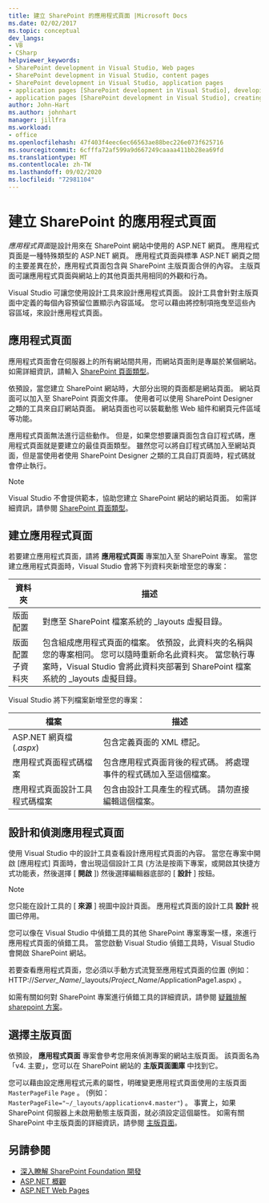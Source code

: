 ```yaml
---
title: 建立 SharePoint 的應用程式頁面 |Microsoft Docs
ms.date: 02/02/2017
ms.topic: conceptual
dev_langs:
- VB
- CSharp
helpviewer_keywords:
- SharePoint development in Visual Studio, Web pages
- SharePoint development in Visual Studio, content pages
- SharePoint development in Visual Studio, application pages
- application pages [SharePoint development in Visual Studio], developing
- application pages [SharePoint development in Visual Studio], creating
author: John-Hart
ms.author: johnhart
manager: jillfra
ms.workload:
- office
ms.openlocfilehash: 47f403f4eec6ec66563ae88bec226e073f625716
ms.sourcegitcommit: 6cfffa72af599a9d667249caaaa411bb28ea69fd
ms.translationtype: MT
ms.contentlocale: zh-TW
ms.lasthandoff: 09/02/2020
ms.locfileid: "72981104"
---
```

# <a name="create-application-pages-for-sharepoint"></a>建立 SharePoint 的應用程式頁面
  *應用程式頁面*是設計用來在 SharePoint 網站中使用的 ASP.NET 網頁。 應用程式頁面是一種特殊類型的 ASP.NET 網頁。 應用程式頁面與標準 ASP.NET 網頁之間的主要差異在於，應用程式頁面包含與 SharePoint 主版頁面合併的內容。 主版頁面可讓應用程式頁面與網站上的其他頁面共用相同的外觀和行為。

 Visual Studio 可讓您使用設計工具來設計應用程式頁面。 設計工具會針對主版頁面中定義的每個內容預留位置顯示內容區域。 您可以藉由將控制項拖曳至這些內容區域，來設計應用程式頁面。

## <a name="application-pages"></a>應用程式頁面
 應用程式頁面會在伺服器上的所有網站間共用，而網站頁面則是專屬於某個網站。 如需詳細資訊，請輸入 [SharePoint 頁面類型](/previous-versions/office/developer/sharepoint-2010/aa979592(v=office.14))。

 依預設，當您建立 SharePoint 網站時，大部分出現的頁面都是網站頁面。 網站頁面可以加入至 SharePoint 頁面文件庫。 使用者可以使用 SharePoint Designer 之類的工具來自訂網站頁面。 網站頁面也可以裝載動態 Web 組件和網頁元件區域等功能。

 應用程式頁面無法進行這些動作。 但是，如果您想要讓頁面包含自訂程式碼，應用程式頁面就是要建立的最佳頁面類型。 雖然您可以將自訂程式碼加入至網站頁面，但是當使用者使用 SharePoint Designer 之類的工具自訂頁面時，程式碼就會停止執行。

> [!NOTE]
> Visual Studio 不會提供範本，協助您建立 SharePoint 網站的網站頁面。 如需詳細資訊，請參閱 [SharePoint 頁面類型](/previous-versions/office/developer/sharepoint-2010/aa979592(v=office.14))。

## <a name="create-an-application-page"></a>建立應用程式頁面
 若要建立應用程式頁面，請將 **應用程式頁面** 專案加入至 SharePoint 專案。 當您建立應用程式頁面時，Visual Studio 會將下列資料夾新增至您的專案：

|資料夾|描述|
|------------|-----------------|
|版面配置|對應至 SharePoint 檔案系統的 _layouts 虛擬目錄。|
|版面配置子資料夾|包含組成應用程式頁面的檔案。 依預設，此資料夾的名稱與您的專案相同。 您可以隨時重新命名此資料夾。 當您執行專案時，Visual Studio 會將此資料夾部署到 SharePoint 檔案系統的 _layouts 虛擬目錄。|

 Visual Studio 將下列檔案新增至您的專案：

|檔案|描述|
|----------|-----------------|
|ASP.NET 網頁檔 (*.aspx*) |包含定義頁面的 XML 標記。|
|應用程式頁面程式碼檔案|包含應用程式頁面背後的程式碼。 將處理事件的程式碼加入至這個檔案。|
|應用程式頁面設計工具程式碼檔案|包含由設計工具產生的程式碼。 請勿直接編輯這個檔案。|

## <a name="design-and-debug-an-application-page"></a>設計和偵測應用程式頁面
 使用 Visual Studio 中的設計工具查看設計應用程式頁面的內容。 當您在專案中開啟 [應用程式] 頁面時，會出現這個設計工具 (方法是按兩下專案，或開啟其快捷方式功能表，然後選擇 [ **開啟** ]) 然後選擇編輯器底部的 [ **設計** ] 按鈕。

> [!NOTE]
> 您只能在設計工具的 [ **來源** ] 視圖中設計頁面。 應用程式頁面的設計工具 **設計** 視圖已停用。

 您可以像在 Visual Studio 中偵錯工具的其他 SharePoint 專案專案一樣，來進行應用程式頁面的偵錯工具。 當您啟動 Visual Studio 偵錯工具時，Visual Studio 會開啟 SharePoint 網站。

 若要查看應用程式頁面，您必須以手動方式流覽至應用程式頁面的位置 (例如： HTTP://<em>Server_Name</em>/_layouts/*Project_Name*/ApplicationPage1.aspx) 。

 如需有關如何對 SharePoint 專案進行偵錯工具的詳細資訊，請參閱 [疑難排解 sharepoint 方案](../sharepoint/troubleshooting-sharepoint-solutions.md)。

## <a name="choose-a-master-page"></a>選擇主版頁面
 依預設， **應用程式頁面** 專案會參考您用來偵測專案的網站主版頁面。 該頁面名為「v4. 主要」，您可以在 SharePoint 網站的 **主版頁面圖庫** 中找到它。

 您可以藉由設定應用程式元素的屬性，明確變更應用程式頁面使用的主版頁面 `MasterPageFile` `Page` 。  (例如： `MasterPageFile="~/_layouts/applicationv4.master"`) 。 事實上，如果 SharePoint 伺服器上未啟用動態主版頁面，就必須設定這個屬性。 如需有關 SharePoint 中主版頁面的詳細資訊，請參閱 [主版頁面](/previous-versions/office/developer/sharepoint-2010/ms443795(v=office.14))。

## <a name="see-also"></a>另請參閱
- [深入瞭解 SharePoint Foundation 開發](/previous-versions/office/developer/sharepoint-2010/ee539092(v=office.14))
- [ASP.NET 概觀](/aspnet/overview)
- [ASP.NET Web Pages](/aspnet/web-pages/index)
